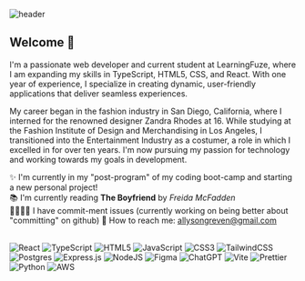 ![header](https://capsule-render.vercel.app/api?type=waving&color=auto&height=200&section=header&text=Hey!%20I'm%20Ally&fontSize=80)

## Welcome 👋

I'm a passionate web developer and current student at LearningFuze, where I am expanding my skills in TypeScript, HTML5, CSS, and React. With one year of experience, I specialize in creating dynamic, user-friendly applications that deliver seamless experiences.

My career began in the fashion industry in San Diego, California, where I interned for the renowned designer Zandra Rhodes at 16. While studying at the Fashion Institute of Design and Merchandising in Los Angeles, I transitioned into the Entertainment Industry as a costumer, a role in which I excelled in for over ten years. I'm now pursuing my passion for technology and working towards my goals in development.

✨ I'm currently in my "post-program" of my coding boot-camp and starting a new personal project! <br>
📚 I'm currently reading <b>The Boyfriend</b> by <i>Freida McFadden</i><br>
🫱🏼‍🫲🏽 I have commit-ment issues (currently working on being better about "committing" on github)
💌 How to reach me: <u>allysongreven@gmail.com</u><br><br>


![React](https://img.shields.io/badge/react-%2320232a.svg?style=for-the-badge&logo=react&logoColor=%2361DAFB)
![TypeScript](https://img.shields.io/badge/typescript-%23007ACC.svg?style=for-the-badge&logo=typescript&logoColor=white)
![HTML5](https://img.shields.io/badge/html5-%23E34F26.svg?style=for-the-badge&logo=html5&logoColor=white)
![JavaScript](https://img.shields.io/badge/javascript-%23323330.svg?style=for-the-badge&logo=javascript&logoColor=%23F7DF1E)
![CSS3](https://img.shields.io/badge/css3-%231572B6.svg?style=for-the-badge&logo=css3&logoColor=white)
![TailwindCSS](https://img.shields.io/badge/tailwindcss-%2338B2AC.svg?style=for-the-badge&logo=tailwind-css&logoColor=white)
![Postgres](https://img.shields.io/badge/postgres-%23316192.svg?style=for-the-badge&logo=postgresql&logoColor=white)
![Express.js](https://img.shields.io/badge/express.js-%23404d59.svg?style=for-the-badge&logo=express&logoColor=%2361DAFB)
![NodeJS](https://img.shields.io/badge/node.js-6DA55F?style=for-the-badge&logo=node.js&logoColor=white)
![Figma](https://img.shields.io/badge/figma-%23F24E1E.svg?style=for-the-badge&logo=figma&logoColor=white)
![ChatGPT](https://img.shields.io/badge/chatGPT-74aa9c?style=for-the-badge&logo=openai&logoColor=white)
![Vite](https://img.shields.io/badge/vite-%23646CFF.svg?style=for-the-badge&logo=vite&logoColor=white)
![Prettier](https://img.shields.io/badge/prettier-%23F7B93E.svg?style=for-the-badge&logo=prettier&logoColor=black)
![Python](https://img.shields.io/badge/python-3670A0?style=for-the-badge&logo=python&logoColor=ffdd54)
![AWS](https://img.shields.io/badge/AWS-%23FF9900.svg?style=for-the-badge&logo=amazon-aws&logoColor=white)
